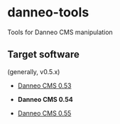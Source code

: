 # danneo-tools
Tools for Danneo CMS manipulation

## Target software
(generally, v0.5.x)

* [Danneo CMS 0.53](https://archive.org/details/danneo-053)

* **Danneo CMS 0.54**

* [Danneo CMS 0.55](https://archive.org/details/danneo-0.5.5)
